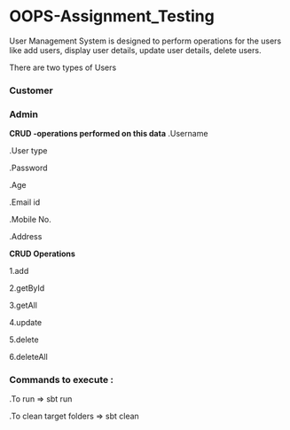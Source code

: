 # OOPS-Assignment_Testing
User Management System is designed to perform operations for the users like add users, display user details, update user details, delete users.

There are two types of Users
### Customer
### Admin


**CRUD -operations performed on this data**
.Username

.User type

.Password

.Age

.Email id

.Mobile No.

.Address 

**CRUD Operations**

1.add

2.getById

3.getAll

4.update

5.delete

6.deleteAll



### Commands to execute :


.To run =>  sbt run


.To clean target folders => sbt clean

